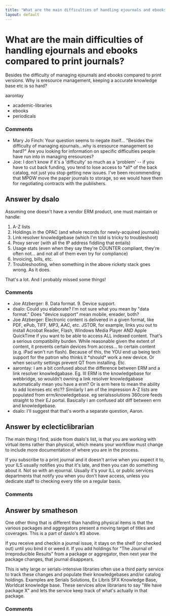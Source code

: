 ```yaml
---
title: "What are the main difficulties of handling ejournals and ebooks compared to print journals?"
layout: default
---
```

What are the main difficulties of handling ejournals and ebooks compared to print journals?
=====================
Besides the difficulty of managing ejournals and ebooks compared to
print versions. Why is eresource management, keeping a accurate
knowledge base etc is so hard?

aarontay

<ul class="tags"><li class="tag">academic-libraries</li><li class="tag">ebooks</li><li class="tag">periodicals</li></ul>

### Comments ###
* Mary Jo Finch: Your question seems to negate itself... "Besides the difficulty of
managing ejournals...why is eresource management so hard?" Are you
looking for information on specific difficulties people have run into in
managing eresources?
* Joe: I don't know if it's a 'difficulty' so much as a 'problem' -- if you
have to cut back funding, you tend to lose access to \*all\* of the back
catalog, not just you stop getting new issues. I've been recommending
that MPOW move the paper journals to storage, so we would have them for
negotiating contracts with the publishers.


Answer by dsalo
----------------
Assuming one doesn't have a vendor ERM product, one must maintain or
handle:

1.  A-Z lists
2.  Holdings in the OPAC (and whole records for newly-acquired journals)
3.  Link resolver knowledgebase (which I'm told is tricky to
    troubleshoot)
4.  Proxy server (with all the IP address fiddling that entails)
5.  Usage stats (even when they say they're COUNTER compliant, they're
    often not... and not all of them even try for compliance)
6.  Invoicing, bills, etc.
7.  Troubleshooting, when something in the above rickety stack goes
    wrong. As it does.

That's a lot. And I probably missed some things!

### Comments ###
* Joe Atzberger: 8. Data format. 9. Device support.
* dsalo: Could you elaborate? I'm not sure what you mean by "data format." Does
"device support" mean mobile, ereader, both?
* Joe Atzberger: Electronic content is delivered in a given format, like PDF, ePub, TIFF,
MP3, AAC, etc. JSTOR, for example, links you out to install Acrobat
Reader, Flash, Windows Media Player AND Apple QuickTime if you want to
be able to access ALL indexed content. That's a serious compatibility
burden. While reasonable given the extent of content, it prevents
certain devices from access... to certain content (e.g. iPad won't run
flash). Because of this, the YOU end up being tech support for the
patron who thinks it \*should\* work a new device. Or when security
settings prevent QT from installing. Etc.
* aarontay: I am a bit confused about the difference between ERM and a link resolver
knowledgabase. Eg. III ERM is the knowledgebase for webbridge, so
wouldn't owning a link resolver knowledgabase automatically mean you
have a erm? Or is erm here to mean the ability to add licenses etc etc??
Similarly I am of the impression A-Z lists are populated from
erm/knowledgebase. eg serialssolutions 360core feeds straight to their
EJ portal. Basically i am confused abt diff between erm and
knowledgebase.
* dsalo: I'll suggest that that's worth a separate question, Aaron.

Answer by eclecticlibrarian
----------------
The main thing I find, aside from dsalo's list, is that you are working
with virtual items rather than physical, which means your workflow must
change to include more documentation of where you are in the process.

If you subscribe to a print journal and it doesn't arrive when you
expect it to, your ILS usually notifies you that it's late, and then you
can do something about it. Not so with an ejournal. Usually it's your
ILL or public services departments that notify you when you don't have
access, unless you dedicate staff to checking every title on a regular
basis.

### Comments ###

Answer by smatheson
----------------
One other thing that is different than handling physical items is that
the various packages and aggregators present a moving target of titles
and coverages. This is a part of daslo's \#3 above.

If you receive and checkin a journal issue, it stays on the shelf (or
checked out) until you bind it or weed it. If you add holdings for "The
Journal of Irreproducible Results" from a package or aggregator, then
next year the package changes, that journal disappears.

This is why large or serials-intensive libraries often use a third party
service to track these changes and populate their knowledgebases and/or
catalog holdings. Examples are Serials Solutions, Ex Libris SFX
Knowledge Base, Worldcat knowledge base. These services allow librarians
to say "We have package X" and lets the service keep track of what's
actually in that package.

### Comments ###

